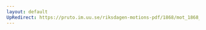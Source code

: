 ```yaml
---
layout: default
UpRedirect: https://pruto.im.uu.se/riksdagen-motions-pdf/1868/mot_1868__ak__204/mot_1868__ak__204-003.pdf
---
```

